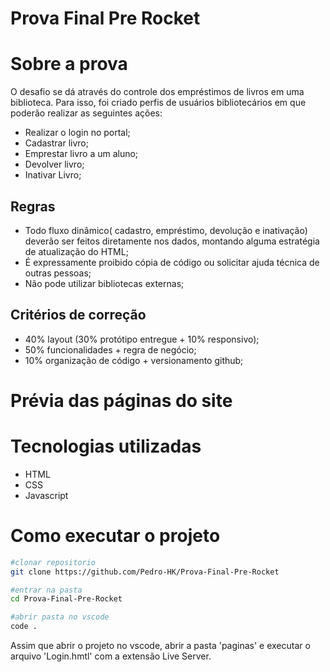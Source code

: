 # Prova Final Pre Rocket

# Sobre a prova

O desafio se dá através do controle dos empréstimos de livros em uma biblioteca. Para isso, foi criado perfis de usuários bibliotecários em que poderão realizar as seguintes ações:
- Realizar o login no portal;
- Cadastrar livro;
- Emprestar livro a um aluno;
- Devolver livro;
- Inativar Livro;

## Regras
- Todo fluxo dinâmico( cadastro, empréstimo, devolução e inativação) deverão ser feitos diretamente nos dados, montando alguma estratégia de atualização do HTML;
- É expressamente proibido cópia de código ou solicitar ajuda técnica de outras pessoas;
- Não pode utilizar bibliotecas externas;

## Critérios de correção
- 40% layout (30% protótipo entregue + 10% responsivo);
- 50% funcionalidades + regra de negócio;
- 10% organização de código + versionamento github;

# Prévia das páginas do site

# Tecnologias utilizadas
- HTML
- CSS
- Javascript

# Como executar o projeto

```bash
#clonar repositorio
git clone https://github.com/Pedro-HK/Prova-Final-Pre-Rocket

#entrar na pasta
cd Prova-Final-Pre-Rocket

#abrir pasta no vscode
code .
```

Assim que abrir o projeto no vscode, abrir a pasta 'paginas' e executar o arquivo 'Login.hmtl' com a extensão Live Server.


